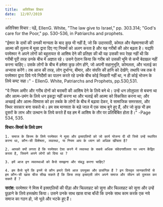 ```yaml
---
title:  अतिरिक्त विचार
date:  12/07/2019
---
```


अतिरिक्त विचार : पढ़ें, EllenG. White, "The law give to Israel," pp. 303.314; "God's care for the Poor," pp. 530-536, in Patriarchs and prophets.

"ईश्वर के दावों की उनकी मान्यता के बाद कुछ भी नहीं है, जो कि उदारवादी, कोमल और मेहमानवाजी की आत्मा की तुलना में मूसा द्वारा दिए गए नियमों को अलग करता है और यह गरीबों की ओर बढ़ता है। यद्यपि परमेश्वर ने अपने लोगों को बहुतायत से आशिष देने की प्रतिज्ञा की थी यह उसकी रूप रेखा नहीं थी कि गरीबी पूरी तरह उनके बीच में अज्ञात रहे। उसने ऐलान किया कि गरीब को उसकी भूमि से कभी बेदखल नहीं करना चाहिए। उसके लोगों के बीच में हमेशा कुछ लोग होंगे, जो अपनी सहानुभूति, कोमलता, और भलाई का अभ्यास करेंगे। तब आज की तरह, लोग दुर्भाग्य, बीमार, और संपत्ति की हानि को देखेंगे; तथापि जब तक वे परमेश्वर द्वारा दिये गये निर्देशों का पालन करते रहे उनके बीच कोई भिखारी नहीं था, न ही कोई भोजन के लिये कष्ट सहा।" - EllenG. White, Patriarchs and Prophets, pp.530,531.

"ये नियम अमीर और गरीब दोनों को बराबरी की आशिष देने के लिये बने थे। उन्हें धन लोलुपता से बचना था और आत्म-उमंग के लिये धन इकट्ठा नहीं करना था और भलाई की आत्मा को विकसित करना था; और अच्छाई और आत्म-विश्वास को हर तबके के लोगों के बीच में बढ़ावा देकर, वे सामाजिक समरसता, और स्थिर सरकार बना सकते थे। हम सब मानवता के बड़े जाल में एक साथ बुने हुए हैं, और जो कुछ भी हम दूसरों के लाभ और उत्थान के लिये करते हैं वह हम में आशिष के तौर पर प्रतिबिंबित होता है।" -Page 534, 535.

**विचार-विमर्श के लिये प्रश्न**

`1. समाज के किस्म के लिये परमेश्वर ने मूसा और इस्राएलियों को जो कार्य योजना दी थी जिसे उन्हें स्थापित करना था, कौन-सी विशेषता, व्यवस्था, या नियम आप के ध्यान को अधिक खींचता है?`

`2. आपको क्यों लगता है कि परमेश्वर ऐसा करने में व्यवस्था के सबसे अधिक संवेदनशीलता पर ध्यान केंद्रित करता है, जिसने अपने लोगों को दिया था ?`

`3. हमें आज इन व्यवस्थाओं को कैसे समझना और संबद्ध करना चाहिए?`

`4. हम कैसे चुनें कि इनमें से कौन हमारे लिये आज उपयुक्त और प्रासंगिक हैं ? इन विस्तृत जानकारियों से हम कौन-सी खास चीज सीख सकते हैं कि किस तरह इस्राएली लोग अपने समाज और जीवन को दुरूस्त कर सकते हैं ?`

**सरांश**: परमेश्वर ने मिस्र में इस्राएलियों की पीड़ा और चिल्लाहट को सुना और चिल्लाहट को सुना और उन्हें छुड़ाने के लिये हस्तक्षेप किया। उसने उनके साथ खास वाचा बाँधी कि उनके साथ काम करके एक नये समाज का गठन हो, जो भूले और भटके हुए हैं।